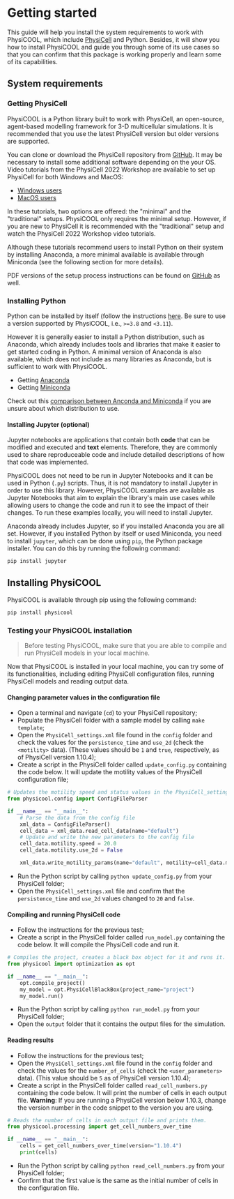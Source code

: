 # Getting started

This guide will help you install the system requirements to work with PhysiCOOL, which include [PhysiCell](http://physicell.org/) and Python. Besides, it will show you how to install PhysiCOOL and guide you through some of its use cases so that you can confirm that this package is working properly and learn some of its capabilities.

## System requirements

### Getting PhysiCell

PhysiCOOL is a Python library built to work with PhysiCell, an open-source, agent-based modelling framework for 3-D multicellular simulations. It is recommended that you use the latest PhysiCell version but older versions are supported.

You can clone or download the PhysiCell repository from [GitHub](https://github.com/MathCancer/PhysiCell). It may be necessary to install some additional software depending on the your OS. Video tutorials from the PhysiCell 2022 Workshop are available to set up PhysiCell for both Windows and MacOS:

- [Windows users](https://www.youtube.com/watch?v=hIP4JUrViRA)
- [MacOS users](https://www.youtube.com/watch?v=Sq9nfKS5U0E)

In these tutorials, two options are offered: the "minimal" and the "traditional" setups. PhysiCOOL only requires the minimal setup. However, if you are new to PhysiCell it is recommended with the "traditional" setup and watch the PhysiCell 2022 Workshop video tutorials.

Although these tutorials recommend users to install Python on their system by installing Anaconda, a more minimal available is available through Miniconda (see the following section for more details).

PDF versions of the setup process instructions can be found on [GitHub](https://github.com/physicell-training/ws2022/tree/main/setup) as well.

### Installing Python

Python can be installed by itself (follow the instructions [here](https://www.python.org/downloads/). Be sure to use a version supported by PhysiCOOL, i.e., `>=3.8` and `<3.11`).

However it is generally easier to install a Python distribution, such as Anaconda, which already includes tools and libraries that make it easier to get started coding in Python. A minimal version of Anaconda is also available, which does not include as many libraries as Anaconda, but is sufficient to work with PhysiCOOL.

- Getting [Anaconda](https://docs.anaconda.com/anaconda/install/index.html)
- Getting [Miniconda](https://docs.conda.io/en/main/miniconda.html)

Check out this [comparison between Anconda and Miniconda](https://docs.conda.io/projects/conda/en/stable/user-guide/install/download.html#anaconda-or-miniconda) if you are unsure about which distribution to use.

#### Installing Jupyter (optional)

Jupyter notebooks are applications that contain both **code** that can be modified and executed and **text** elements. Therefore, they are commonly used to share reproduceable code and include detailed descriptions of how that code was implemented.

PhysiCOOL does not need to be run in Jupyter Notebooks and it can be used in Python (`.py`) scripts. Thus, it is not mandatory to install Jupyter in order to use this library. However, PhysiCOOL examples are available as Jupyter Notebooks that aim to explain the library's main use cases while allowing users to change the code and run it to see the impact of their changes. To run these examples locally, you will need to install Jupyter.

Anaconda already includes Jupyter, so if you installed Anaconda you are all set. However, if you installed Python by itself or used Miniconda, you need to install `jupyter`, which can be done using `pip`, the Python package installer. You can do this by running the following command:

```bash
pip install jupyter
```

## Installing PhysiCOOL

PhysiCOOL is available through pip using the following command:

```sh
pip install physicool
```

### Testing your PhysiCOOL installation

> Before testing PhysiCOOL, make sure that you are able to compile and run PhysiCell models in your local machine.

Now that PhysiCOOL is installed in your local machine, you can try some of its functionalities, including editing PhysiCell configuration files, running PhysiCell models and reading output data. 

#### Changing parameter values in the configuration file

- Open a terminal and navigate (`cd`) to your PhysiCell repository;
- Populate the PhysiCell folder with a sample model by calling `make template`;
- Open the `PhysiCell_settings.xml` file found in the `config` folder and check the values for the `persistence_time` and `use_2d` (check the `<motility>` data). (These values should be `1` and `true`, respectively, as of PhysiCell version 1.10.4);
- Create a script in the PhysiCell folder called `update_config.py` containing the code below. It will update the motility values of the PhysiCell configuration file;

```python
# Updates the motility speed and status values in the PhysiCell_settings.xml file.
from physicool.config import ConfigFileParser

if __name__ == "__main__":
    # Parse the data from the config file
    xml_data = ConfigFileParser()
    cell_data = xml_data.read_cell_data(name="default")
    # Update and write the new parameters to the config file
    cell_data.motility.speed = 20.0
    cell_data.motility.use_2d = False

    xml_data.write_motility_params(name="default", motility=cell_data.motility)
```

- Run the Python script by calling `python update_config.py` from your PhysiCell folder;
- Open the `PhysiCell_settings.xml` file and confirm that the `persistence_time` and `use_2d` values changed to `20` and `false`.

#### Compiling and running PhysiCell code

- Follow the instructions for the previous test;
- Create a script in the PhysiCell folder called `run_model.py` containing the code below. It will compile the PhysiCell code and run it.

```python
# Compiles the project, creates a black box object for it and runs it.
from physicool import optimization as opt

if __name__ == "__main__":
    opt.compile_project()
    my_model = opt.PhysiCellBlackBox(project_name="project")
    my_model.run()
```

- Run the Python script by calling `python run_model.py` from your PhysiCell folder;
- Open the `output` folder that it contains the output files for the simulation.

#### Reading results

- Follow the instructions for the previous test;
- Open the `PhysiCell_settings.xml` file found in the `config` folder and check the values for the `number_of_cells` (check the `<user_parameters>` data). (This value should be `5` as of PhysiCell version 1.10.4);
- Create a script in the PhysiCell folder called `read_cell_numbers.py` containing the code below. It will print the number of cells in each output file. **Warning**: If you are running a PhysiCell version below 1.10.3, change the version number in the code snippet to the version you are using.

```python
# Reads the number of cells in each output file and prints them.
from physicool.processing import get_cell_numbers_over_time

if __name__ == "__main__":
    cells = get_cell_numbers_over_time(version="1.10.4")
    print(cells)
```

- Run the Python script by calling `python read_cell_numbers.py` from your PhysiCell folder;
- Confirm that the first value is the same as the initial number of cells in the configuration file.
